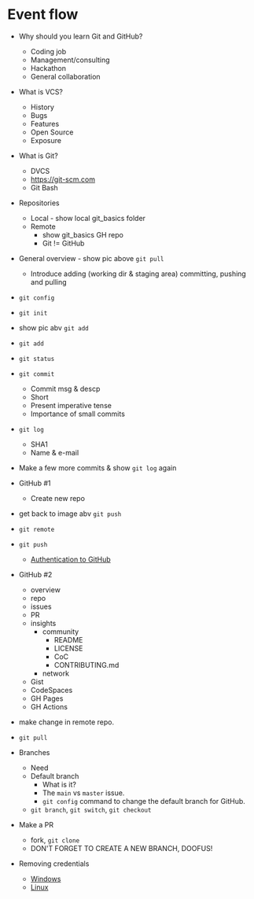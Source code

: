 # Event flow

- Why should you learn Git and GitHub?

  - Coding job
  - Management/consulting
  - Hackathon
  - General collaboration

- What is VCS?

  - History
  - Bugs
  - Features
  - Open Source
  - Exposure

- What is Git?

  - DVCS
  - https://git-scm.com
  - Git Bash

- Repositories

  - Local - show local git_basics folder
  - Remote
    - show git_basics GH repo
    - Git != GitHub

- General overview - show pic above `git pull`

  - Introduce adding (working dir & staging area) committing, pushing and pulling

- `git config`

- `git init`

- show pic abv `git add`

- `git add`

- `git status`

- `git commit`

  - Commit msg & descp
  - Short
  - Present imperative tense
  - Importance of small commits

- `git log`

  - SHA1
  - Name & e-mail

- Make a few more commits & show `git log` again

- GitHub #1

  - Create new repo

- get back to image abv `git push`

- `git remote`

- `git push`

  - [Authentication to GitHub](https://docs.github.com/en/authentication/keeping-your-account-and-data-secure/about-authentication-to-github)

- GitHub #2

  - overview
  - repo
  - issues
  - PR
  - insights
    - community
      - README
      - LICENSE
      - CoC
      - CONTRIBUTING.md
    - network
  - Gist
  - CodeSpaces
  - GH Pages
  - GH Actions

- make change in remote repo.

- `git pull`

- Branches

  - Need
  - Default branch
    - What is it?
    - The `main` vs `master` issue.
    - `git config` command to change the default branch for GitHub.
  - `git branch`, `git switch`, `git checkout`

- Make a PR

  - fork, `git clone`
  - DON'T FORGET TO CREATE A NEW BRANCH, DOOFUS!

- Removing credentials
  - [Windows](https://stackoverflow.com/questions/15381198/remove-credentials-from-git)
  - [Linux](https://stackoverflow.com/questions/44246876/how-to-remove-cached-credentials-from-git)

